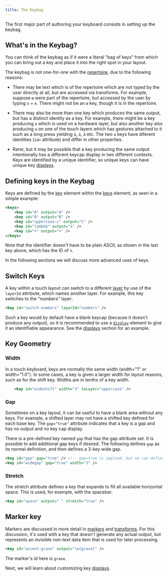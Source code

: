 ```yaml
---
title: The Keybag
---
```


The first major part of authoring your keyboard consists in setting up the keybag.

## What's in the Keybag?

You can think of the keybag as if it were a literal "bag of keys" from which you can bring out a key and place it into the right spot in your layout.

The keybag is not one-for-one with the [repertoire], due to the following reasons:

- There may be text which is of the repertoire which are not typed by the user directly at all, but are accessed via transforms. For example, suppose `œ` were part of the repertoire, but accessed by the user by typing `o` + `e`. There might not be an `œ` key, though it is in the repertoire.

- There may also be more than one key which produces the same output, but has a distinct identity as a key. For example, there might be a key producing `a` which is used on a hardware layer, but also another key also producing `a` on one of the touch layers which has gestures attached to it such as a long press yielding `à`, `á`, `â` etc.  The two `a` keys have diferent identities (`id=` attribute) and differ in other properties.

- Rarer, but it may be possible that a key producing the same output intentionally has a different keycap display in two different contexts. Keys are identified by a unique identifier, so unique keys can have unique key [displays].

## Defining keys in the Keybag

Keys are defined by the [key] element within the [keys] element, as seen in a simple example:

```xml
<keys>
    <key id="A" output="A" />
    <key id="B" output="B" />
    <key id="uppercase-c" output="C" />
    <key id="lambda" output="λ" />
    <key id="ক" output="ক" />
</keys>
```

Note that the identifier doesn't have to be plain ASCII, as shown in the last key above, which has the ID of `ক`.

In the following sections we will discuss more advanced uses of keys.

## Switch Keys

A key within a touch layout can switch to a different [layer](./layers) by use of the `layerId` attribute, which names another layer. For example, this key switches to the "numbers" layer:

```xml
<key id="switch-numbers" layerId="numbers" />
```

Such a key would by default have a blank keycap (because it doesn't produce any output), so it is recommended to use a [`display`](./displays) element to give it an identifiable appearance. See the [displays](./displays#example-displays-element) section for an example.

## Key Geometry

### Width

In a touch keyboard, keys are normally the same width (width="1" or width="1.0"). In some cases, a key is given a larger width for layout reasons, such as for the shift key. Widths are in tenths of a key width.

```xml
    <key id="wideshift" width="3" toLayer="uppercase" />
```

### Gap

Sometimes on a key layout, it can be useful to have a blank area without any keys. For example, a shifted layer may not have a shifted key defined for each base key.  The `gap="true"` attribute indicates that a key is a gap and has no output and no key cap display.

There is a pre-defined key named `gap` that has the gap attribute set. It is possible to add
additional gap keys if desired. The following defines `gap` as its normal definition, and then defines a 3-key wide gap.

```xml
<key id="gap" gap="true" /> <!-- gap=true is implied, but we can define it explicitly.-->
<key id="widegap" gap="true" width="3" />
```

### Stretch

The stretch attribute defines a key that expands to fill all available horizontal space.
This is used, for example, with the spacebar.

```xml
<key id="space" output=" " stretch="true" />
```

## Marker key

Markers are discussed in more detail in [markers](./markers) and [transforms](./transforms).
For this discussion, it's used with a key that doesn't generate any actual output, but represents an invisible
non-text data item that is used for later processing.

```xml
<key id="accent-grave" output="\m{grave}" />
```

The marker's id here is `grave`.

Next, we will learn about customizing key [displays].

[repertoire]: ./planning#repertoire
[displays]: ./displays
[keys]: ../reference/keys
[key]: ../reference/key
